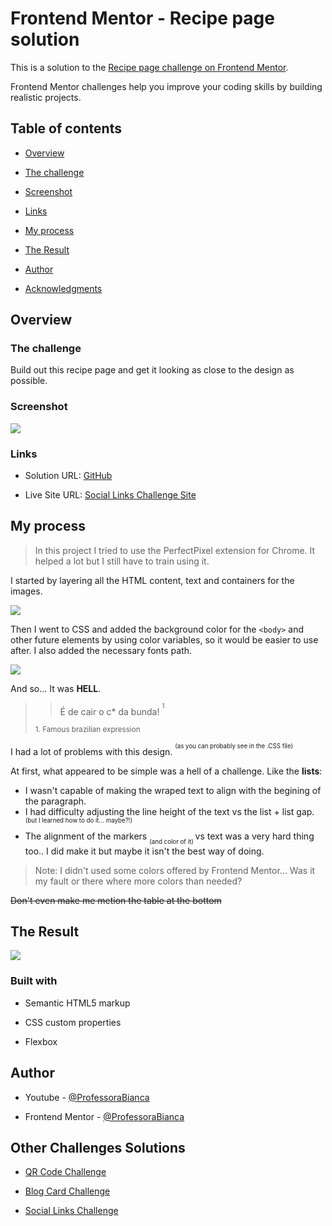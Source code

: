 
# Frontend Mentor - Recipe page solution

  

This is a solution to the [Recipe page challenge on Frontend Mentor](https://www.frontendmentor.io/challenges/recipe-page-KiTsR8QQKm).

Frontend Mentor challenges help you improve your coding skills by building realistic projects.

  
  
  

## Table of contents

  

- [Overview](#overview)

- [The challenge](#the-challenge)

- [Screenshot](#screenshot)

- [Links](#links)

- [My process](#my-process)

- [The Result](#the-result)

- [Author](#author)

- [Acknowledgments](#acknowledgments)

  

## Overview

  

### The challenge

  

Build out this recipe page and get it looking as close to the design as possible.

  

### Screenshot

  

![](./images/desktop-design.jpg)

  

### Links

  

- Solution URL: [GitHub](https://github.com/ProfessoraBianca/SocialLinksChallenge)

- Live Site URL: [Social Links Challenge Site](https://social-links-challenge-sage.vercel.app/)

  

## My process

> In this project I tried to use the PerfectPixel extension for Chrome.
> It helped a lot but I still have to train using it.

 I started by layering all the HTML content, text and containers for the images. 
 
 ![](./images/inicio.png)
 
 Then I went to CSS and added the background color for the `<body>` and other future elements by using color variables, so it would be easier to use after. I also added the necessary fonts path.
 
 ![](./images/meio.png)
 
 And so... It was **HELL**. 

>>É de cair o c* da bunda! <sup><sup>1</sup></sup>
>
><sup> 1. Famous brazilian expression</sup>

I had a lot of problems with this design. 
<sup><sup> (as you can probably see in the .CSS file) </sup></sup>
 
 At first, what appeared to be simple was a hell of a challenge. Like the **lists**: 
 

 - I wasn't capable of making the wraped text to align with the begining of the paragraph.
 - I had difficulty adjusting the line height of the text vs the list + list gap. 
 <sup><sup>(but I learned how to do it... maybe?!)</sup></sup>
 - The alignment of the markers <sub><sub> (and color of it) </sub></sub> vs text was a very hard thing too.. I did make it but maybe it isn't the best way of doing.
  

> Note: I didn't used some colors offered by Frontend Mentor... Was it my
> fault or there where more colors than needed?

~~Don't even make me metion the table at the bottom~~

  ## The Result

   ![](./images/fim.png)

### Built with

- Semantic HTML5 markup

- CSS custom properties

- Flexbox

  

## Author

  

- Youtube - [@ProfessoraBianca](https://www.youtube.com/@ProfessoraBianca/)

- Frontend Mentor - [@ProfessoraBianca](https://www.frontendmentor.io/profile/ProfessoraBianca)

  

## Other Challenges Solutions

  

- [QR Code Challenge](https://github.com/ProfessoraBianca/QRcodeChallenge)

- [Blog Card Challenge](https://github.com/ProfessoraBianca/BlogCardChallenge)

- [Social Links Challenge](https://github.com/ProfessoraBianca/SocialLinksChallenge)
